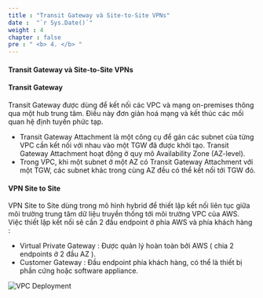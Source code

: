 ```yaml
---
title : "Transit Gateway và Site-to-Site VPNs"
date :  "`r Sys.Date()`" 
weight : 4
chapter : false
pre : " <b> 4. </b> "
---
```


#### Transit Gateway và Site-to-Site VPNs

#### Transit Gateway

Transit Gateway được dùng để kết nối các VPC và mạng on-premises thông qua một hub trung tâm. Điều này đơn giản hoá mạng và kết thúc các mối quan hệ định tuyến phức
tạp.
+ Transit Gateway Attachment là một công cụ để gán các subnet của từng VPC cần kết nối với nhau vào một TGW đã được khởi tạo. Transit Gateway Attachment hoạt động ở quy
mô Availability Zone (AZ-level).
+ Trong VPC, khi một subnet ở một AZ có Transit Gateway Attachment với một TGW, các subnet khác trong cùng AZ đều có thể kết nối tới TGW đó.

#### VPN Site to Site

VPN Site to Site dùng trong mô hình hybrid để thiết lập kết nối liên tục giữa môi trường trung tâm dữ liệu truyền thống tới môi trường VPC của AWS. Việc thiết lập kết nối sẽ cần 2
đầu endpoint ở phía AWS và phía khách hàng :
+ Virtual Private Gateway : Được quản lý hoàn toàn bởi AWS ( chia 2 endpoints ở 2 đầu AZ ).
+ Customer Gateway : Đầu endpoint phía khách hàng, có thể là thiết bị phần cứng hoặc
software appliance.

![VPC Deployment](/images/hybrid-tgw-diagram.png?featherlight=false&width=70pc)
